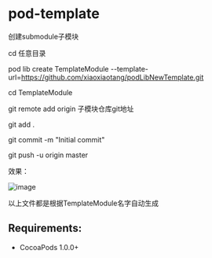 pod-template
============

创建submodule子模块

cd 任意目录

pod lib create TemplateModule --template-url=https://github.com/xiaoxiaotang/podLibNewTemplate.git

cd TemplateModule

git remote add origin 子模块仓库git地址

git add .

git commit -m "Initial commit"

git push -u origin master

效果：

![image](https://github.com/xiaoxiaotang/podSubmoduleTemplate/blob/master/template.png)

以上文件都是根据TemplateModule名字自动生成

## Requirements:

- CocoaPods 1.0.0+
